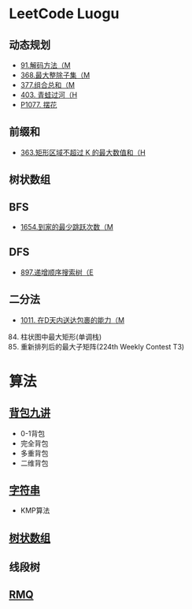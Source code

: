 # LeetCode Luogu
 ## 动态规划
  - [91.解码方法（M](https://github.com/YuLei98/Notes/blob/master/LeetCode/91.%20%E8%A7%A3%E7%A0%81%E6%96%B9%E6%B3%95%20(%E5%8A%A8%E6%80%81%E8%A7%84%E5%88%92))
  - [368.最大整除子集（M](https://github.com/YuLei98/Notes/blob/master/LeetCode/368.%20%E6%9C%80%E5%A4%A7%E6%95%B4%E9%99%A4%E5%AD%90%E9%9B%86%EF%BC%88M%EF%BC%89(%E5%8A%A8%E6%80%81%E8%A7%84%E5%88%92))
  - [377.组合总和（M](https://github.com/YuLei98/Notes/blob/master/LeetCode/377.%20%E7%BB%84%E5%90%88%E6%80%BB%E5%92%8CIV%EF%BC%88M%EF%BC%89(%E5%8A%A8%E6%80%81%E8%A7%84%E5%88%92))
  - [403. 青蛙过河（H](https://github.com/YuLei98/Notes/blob/master/LeetCode/403.%20%E9%9D%92%E8%9B%99%E8%BF%87%E6%B2%B3%EF%BC%88H%EF%BC%89(%E5%8A%A8%E6%80%81%E8%A7%84%E5%88%92))
  - [P1077. 摆花](https://github.com/YuLei98/Notes/blob/master/LeetCode/P1077%20%5BNOIP2012%20%E6%99%AE%E5%8F%8A%E7%BB%84%5D%20%E6%91%86%E8%8A%B1)
 ## 前缀和
  - [363.矩形区域不超过 K 的最大数值和（H](https://github.com/YuLei98/Notes/blob/master/LeetCode/363.%20%E7%9F%A9%E5%BD%A2%E5%8C%BA%E5%9F%9F%E4%B8%8D%E8%B6%85%E8%BF%87K%E7%9A%84%E6%9C%80%E5%A4%A7%E6%95%B0%E5%80%BC%E5%92%8C(Hard)%20(%E5%89%8D%E7%BC%80%E5%92%8C))
 ## 树状数组
 ## BFS
  - [1654.到家的最少跳跃次数（M](https://github.com/YuLei98/Notes/blob/master/LeetCode/1654.%E5%88%B0%E5%AE%B6%E7%9A%84%E6%9C%80%E5%B0%91%E8%B7%B3%E8%B7%83%E6%AC%A1%E6%95%B0%EF%BC%88M%EF%BC%89(BFS))
 ## DFS
  - [897.递增顺序搜索树（E](https://github.com/YuLei98/Notes/blob/master/LeetCode/897.%E9%80%92%E5%A2%9E%E9%A1%BA%E5%BA%8F%E6%90%9C%E7%B4%A2%E6%A0%91%EF%BC%88E%EF%BC%89(DFS))
 ## 二分法
  - [1011. 在D天内送达包裹的能力（M](https://github.com/YuLei98/Notes/blob/master/LeetCode/1011.%20%E5%9C%A8D%E5%A4%A9%E5%86%85%E9%80%81%E8%BE%BE%E5%8C%85%E8%A3%B9%E7%9A%84%E8%83%BD%E5%8A%9B%EF%BC%88M%EF%BC%89(%E4%BA%8C%E5%88%86))

84. 柱状图中最大矩形(单调栈)
1727. 重新排列后的最大子矩阵(224th Weekly Contest T3)
  



# 算法
 ## [背包九讲](https://github.com/YuLei98/Notes/blob/master/%E7%AE%97%E6%B3%95/%E8%83%8C%E5%8C%85%E9%97%AE%E9%A2%98)
   - 0-1背包
   - 完全背包
   - 多重背包
   - 二维背包
 ## [字符串](https://github.com/YuLei98/Notes/blob/master/%E7%AE%97%E6%B3%95/%E5%AD%97%E7%AC%A6%E4%B8%B2%E7%AE%97%E6%B3%95.md)
   - KMP算法
 ## [树状数组](https://github.com/YuLei98/Notes/blob/master/%E7%AE%97%E6%B3%95/%E6%A0%91%E7%8A%B6%E6%95%B0%E7%BB%84)
 ## 线段树
 ## [RMQ](https://github.com/YuLei98/Notes/blob/master/%E7%AE%97%E6%B3%95/RMQ)
   
